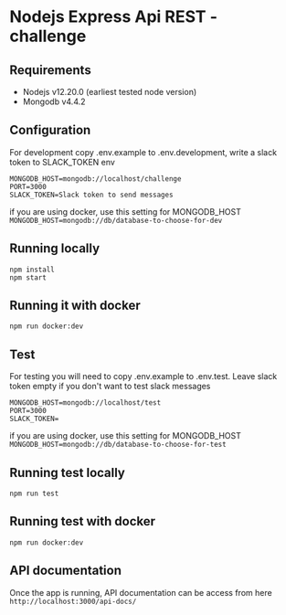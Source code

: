 # Nodejs Express Api REST - challenge

## Requirements

- Nodejs v12.20.0 (earliest tested node version)
- Mongodb v4.4.2

## Configuration

For development copy .env.example to .env.development, write a slack token to SLACK_TOKEN env

```
MONGODB_HOST=mongodb://localhost/challenge
PORT=3000
SLACK_TOKEN=Slack token to send messages
```

if you are using docker, use this setting for MONGODB_HOST `MONGODB_HOST=mongodb://db/database-to-choose-for-dev`

## Running locally

```
npm install
npm start
```

## Running it with docker

```
npm run docker:dev
```

## Test

For testing you will need to copy .env.example to .env.test. Leave slack token empty if you don't want to test slack messages

```
MONGODB_HOST=mongodb://localhost/test
PORT=3000
SLACK_TOKEN=
```

if you are using docker, use this setting for MONGODB_HOST `MONGODB_HOST=mongodb://db/database-to-choose-for-test`

## Running test locally

```
npm run test
```

## Running test with docker

```
npm run docker:dev
```

## API documentation

Once the app is running, API documentation can be access from here `http://localhost:3000/api-docs/`
